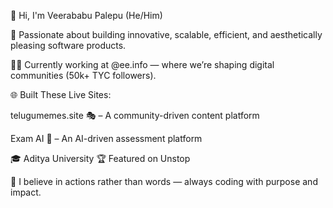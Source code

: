 👋 Hi, I'm Veerababu Palepu (He/Him)

🚀 Passionate about building innovative, scalable, efficient, and aesthetically pleasing software products.

👨‍💻 Currently working at @ee.info — where we’re shaping digital communities (50k+ TYC followers).

🌐 Built These Live Sites:

telugumemes.site 🎭 – A community-driven content platform

Exam AI 🧠 – An AI-driven assessment platform


🎓 Aditya University
🏆 Featured on Unstop

🧠 I believe in actions rather than words — always coding with purpose and impact.


